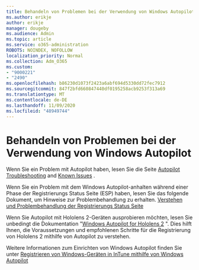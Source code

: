 ```yaml
---
title: Behandeln von Problemen bei der Verwendung von Windows Autopilot
ms.author: erikje
author: erikje
manager: dougeby
ms.audience: Admin
ms.topic: article
ms.service: o365-administration
ROBOTS: NOINDEX, NOFOLLOW
localization_priority: Normal
ms.collection: Adm_O365
ms.custom:
- "9000221"
- "2490"
ms.openlocfilehash: b86230d1073f2423a6abf694d5330dd72fec7912
ms.sourcegitcommit: 847f2bfd660847440df0195258acb9253f313a69
ms.translationtype: MT
ms.contentlocale: de-DE
ms.lasthandoff: 11/09/2020
ms.locfileid: "48949744"
---
```

# <a name="troubleshoot-issues-when-using-windows-autopilot"></a>Behandeln von Problemen bei der Verwendung von Windows Autopilot

Wenn Sie ein Problem mit Autopilot haben, lesen Sie die Seite [Autopilot Troubleshooting](https://docs.microsoft.com/windows/deployment/windows-autopilot/troubleshooting) and [Known Issues](https://docs.microsoft.com/windows/deployment/windows-autopilot/known-issues) .

Wenn Sie ein Problem mit dem Windows Autopilot-anhalten während einer Phase der Registrierungs Status Seite (ESP) haben, lesen Sie das folgende Dokument, um Hinweise zur Problembehandlung zu erhalten. [Verstehen und Problembehandlung der Registrierungs Status Seite](https://docs.microsoft.com/troubleshoot/mem/intune/understand-troubleshoot-esp)

Wenn Sie Autopilot mit Hololens 2-Geräten ausprobieren möchten, lesen Sie unbedingt die Dokumentation "[Windows Autopilot for Hololens 2](https://docs.microsoft.com/hololens/hololens2-autopilot) ". Dies hilft Ihnen, die Voraussetzungen und empfohlenen Schritte für die Registrierung von Hololens 2 mithilfe von Autopilot zu verstehen.  

Weitere Informationen zum Einrichten von Windows Autopilot finden Sie unter [Registrieren von Windows-Geräten in InTune mithilfe von Windows Autopilot](https://docs.microsoft.com/intune/enrollment/enrollment-autopilot)